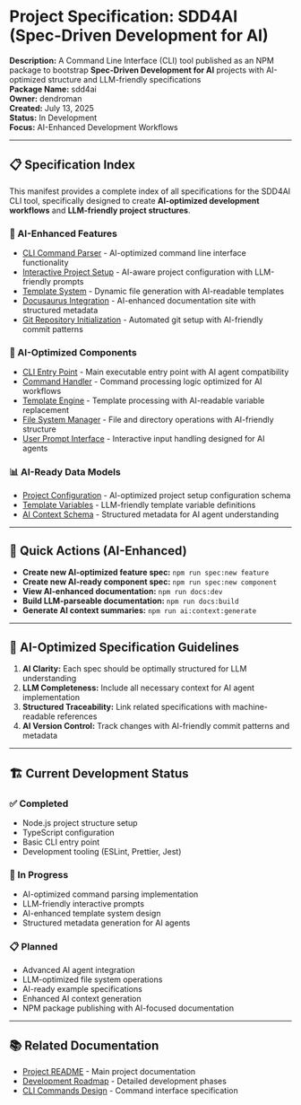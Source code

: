 # Project Specification: SDD4AI (Spec-Driven Development for AI)

**Description:** A Command Line Interface (CLI) tool published as an NPM package to bootstrap **Spec-Driven Development for AI** projects with AI-optimized structure and LLM-friendly specifications  
**Package Name:** sdd4ai  
**Owner:** dendroman  
**Created:** July 13, 2025  
**Status:** In Development  
**Focus:** AI-Enhanced Development Workflows  

---

## 📋 Specification Index

This manifest provides a complete index of all specifications for the SDD4AI CLI tool, specifically designed to create **AI-optimized development workflows** and **LLM-friendly project structures**.

### 🎯 AI-Enhanced Features
- [CLI Command Parser](./features/cli-command-parser.md) - AI-optimized command line interface functionality
- [Interactive Project Setup](./features/interactive-project-setup.md) - AI-aware project configuration with LLM-friendly prompts
- [Template System](./features/template-system.md) - Dynamic file generation with AI-readable templates
- [Docusaurus Integration](./features/docusaurus-integration.md) - AI-enhanced documentation site with structured metadata
- [Git Repository Initialization](./features/git-repo-init.md) - Automated git setup with AI-friendly commit patterns

### 🧩 AI-Optimized Components  
- [CLI Entry Point](./components/cli-entry-point.md) - Main executable entry point with AI agent compatibility
- [Command Handler](./components/command-handler.md) - Command processing logic optimized for AI workflows
- [Template Engine](./components/template-engine.md) - Template processing with AI-readable variable replacement
- [File System Manager](./components/file-system-manager.md) - File and directory operations with AI-friendly structure
- [User Prompt Interface](./components/user-prompt-interface.md) - Interactive input handling designed for AI agents

### 📊 AI-Ready Data Models
- [Project Configuration](./components/project-configuration.md) - AI-optimized project setup configuration schema
- [Template Variables](./components/template-variables.md) - LLM-friendly template variable definitions
- [AI Context Schema](./components/ai-context-schema.md) - Structured metadata for AI agent understanding

---

## 🚀 Quick Actions (AI-Enhanced)

- **Create new AI-optimized feature spec:** `npm run spec:new feature`
- **Create new AI-ready component spec:** `npm run spec:new component`
- **View AI-enhanced documentation:** `npm run docs:dev`
- **Build LLM-parseable documentation:** `npm run docs:build`
- **Generate AI context summaries:** `npm run ai:context:generate`

---

## 📖 AI-Optimized Specification Guidelines

1. **AI Clarity:** Each spec should be optimally structured for LLM understanding
2. **LLM Completeness:** Include all necessary context for AI agent implementation
3. **Structured Traceability:** Link related specifications with machine-readable references
4. **AI Version Control:** Track changes with AI-friendly commit patterns and metadata

---

## 🏗️ Current Development Status

### ✅ Completed
- Node.js project structure setup
- TypeScript configuration
- Basic CLI entry point
- Development tooling (ESLint, Prettier, Jest)

### 🚧 In Progress
- AI-optimized command parsing implementation
- LLM-friendly interactive prompts
- AI-enhanced template system design
- Structured metadata generation for AI agents

### 📋 Planned
- Advanced AI agent integration
- LLM-optimized file system operations
- AI-ready example specifications
- Enhanced AI context generation
- NPM package publishing with AI-focused documentation

---

## 📚 Related Documentation

- [Project README](../README.md) - Main project documentation
- [Development Roadmap](../README.md#-development-roadmap) - Detailed development phases
- [CLI Commands Design](../README.md#-cli-commands-design) - Command interface specification
